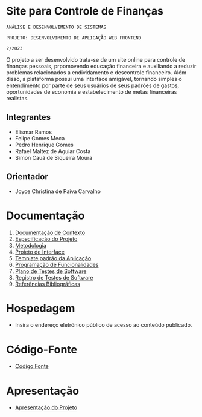 # Site para Controle de Finanças

`ANÁLISE E DESENVOLVIMENTO DE SISTEMAS`

`PROJETO: DESENVOLVIMENTO DE APLICAÇÃO WEB FRONTEND`

`2/2023`

O projeto a ser desenvolvido trata-se de um site online para controle de finanças pessoais, prpomovendo educação financeira e auxiliando a reduzir problemas relacionados a endividamento e descontrole financeiro. Além disso, a plataforma possui uma interface amigável, tornando simples o entendimento por parte de seus usuários de seus padrões de gastos, oportunidades de economia e estabelecimento de metas financeiras realistas.

## Integrantes

* Elismar Ramos
* Felipe Gomes Meca
* Pedro Henrique Gomes
* Rafael Maltez de Aguiar Costa
* Simon Cauã de Siqueira Moura


## Orientador

* Joyce Christina de Paiva Carvalho

# Documentação

<ol>
<li><a href="documentos/01-Documentação de Contexto.md"> Documentação de Contexto</a></li>
<li><a href="documentos/02-Especificação do Projeto.md"> Especificação do Projeto</a></li>
<li><a href="documentos/03-Metodologia.md"> Metodologia</a></li>
<li><a href="documentos/04-Projeto de Interface.md"> Projeto de Interface</a></li>
<li><a href="documentos/05-Template padrão da Aplicação.md"> Template padrão da Aplicação</a></li>
<li><a href="documentos/06-Programação de Funcionalidades.md"> Programação de Funcionalidades</a></li>
<li><a href="documentos/07-Plano de Testes de Software.md"> Plano de Testes de Software</a></li>
<li><a href="documentos/08-Registro de Testes de Software.md"> Registro de Testes de Software</a></li>
<li><a href="documentos/09-Referências.md"> Referências Bibliográficas</a></li>
</ol>

# Hospedagem

* Insira o endereço eletrônico público de acesso ao conteúdo publicado. 

# Código-Fonte

* <a href="codigo-fonte/README.md">Código Fonte</a>

# Apresentação

* <a href="apresentacao/README.md">Apresentação do Projeto</a>
